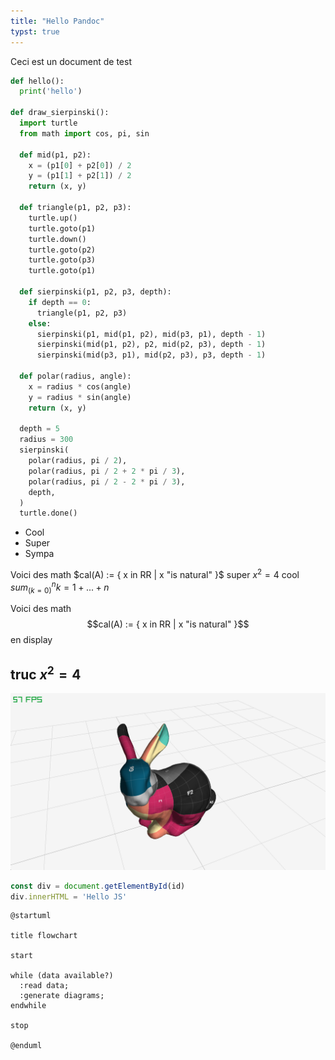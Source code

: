 ```yaml
---
title: "Hello Pandoc"
typst: true
---
```


Ceci est un document de test

```python {.linenos}
def hello():
  print('hello')

def draw_sierpinski():
  import turtle
  from math import cos, pi, sin

  def mid(p1, p2):
    x = (p1[0] + p2[0]) / 2
    y = (p1[1] + p2[1]) / 2
    return (x, y)

  def triangle(p1, p2, p3):
    turtle.up()
    turtle.goto(p1)
    turtle.down()
    turtle.goto(p2)
    turtle.goto(p3)
    turtle.goto(p1)

  def sierpinski(p1, p2, p3, depth):
    if depth == 0:
      triangle(p1, p2, p3)
    else:
      sierpinski(p1, mid(p1, p2), mid(p3, p1), depth - 1)
      sierpinski(mid(p1, p2), p2, mid(p2, p3), depth - 1)
      sierpinski(mid(p3, p1), mid(p2, p3), p3, depth - 1)

  def polar(radius, angle):
    x = radius * cos(angle)
    y = radius * sin(angle)
    return (x, y)

  depth = 5
  radius = 300
  sierpinski(
    polar(radius, pi / 2),
    polar(radius, pi / 2 + 2 * pi / 3),
    polar(radius, pi / 2 - 2 * pi / 3),
    depth,
  )
  turtle.done()
```

- Cool
- Super
- Sympa

Voici des math $cal(A) := { x in RR | x "is natural" }$ super $x^2 = 4$ cool $sum_(k=0)^n k = 1 + ... + n$

Voici des math $$cal(A) := { x in RR | x "is natural" }$$ en display

## truc $x^2 = 4$

![Lapin avec texture](./texeledBunny.png)

```javascript {.script}
const div = document.getElementById(id)
div.innerHTML = 'Hello JS'
```

```plantuml {.build}
@startuml

title flowchart

start

while (data available?)
  :read data;
  :generate diagrams;
endwhile

stop

@enduml
```

